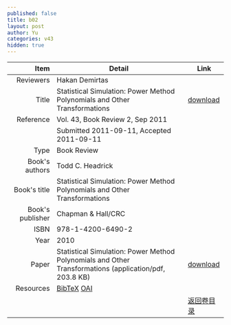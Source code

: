 ```yaml
---
published: false
title: b02
layout: post
author: Yu
categories: v43
hidden: true
---
```


| Item | Detail | Link |
|---:|---|---|
| Reviewers | Hakan  Demirtas| |
| Title |Statistical Simulation: Power Method Polynomials and Other Transformations | [download](http://www.jstatsoft.org/v43/b02/paper) |
| Reference |Vol. 43, Book Review 2, Sep 2011 | |
| | Submitted 2011-09-11, Accepted 2011-09-11| | 
| Type | Book Review| |
| Book's authors | Todd C. Headrick| |
| Book's title | Statistical Simulation: Power Method Polynomials and Other Transformations| |
| Book's publisher | Chapman & Hall/CRC| |
| ISBN | 978-1-4200-6490-2| |
| Year | 2010| |
| Paper | Statistical Simulation: Power Method Polynomials and Other Transformations  (application/pdf, 203.8 KB)| [download](http://www.jstatsoft.org/v43/b02/paper) |
| Resources | [BibTeX](http://www.jstatsoft.org/v43/b02/bibtex) [OAI](http://www.jstatsoft.org/oai?verb=GetRecord&identifier=oai.jstatsoft/v43/b02&prefix=oai_dc)| |
| |  | [返回卷目录]({{site.baseurl}}/volume/v43.html) |